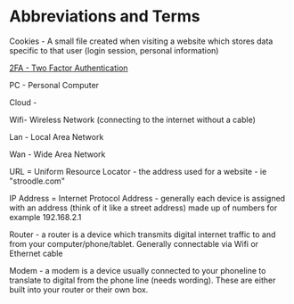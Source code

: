 # **Abbreviations and Terms**

Cookies - A small file created when visiting a website which stores data specific to that user \(login session, personal information\)

[2FA - Two Factor Authentication ](/two-factor-authentication-2fa.md)

PC - Personal Computer

Cloud -

Wifi- Wireless Network \(connecting to the internet without a cable\)

Lan - Local Area Network

Wan - Wide Area Network

URL = Uniform Resource Locator - the address used for a website - ie "stroodle.com"

IP Address = Internet Protocol Address - generally each device is assigned with an address \(think of it like a street address\) made up of numbers for example 192.168.2.1

Router - a router is a device which transmits digital internet traffic to and from your computer/phone/tablet. Generally connectable via Wifi or Ethernet cable

Modem - a modem is a device usually connected to your phoneline to translate to digital from the phone line \(needs wording\). These are either built into your router or their own box.

